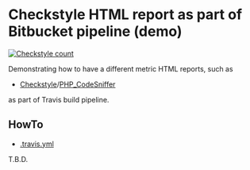 # Checkstyle HTML report as part of Bitbucket pipeline (demo)
[![Checkstyle count](https://s3.amazonaws.com/schultedev-xml-metrics-to-html/bitbucket/markusschulte/metric-html-report-as-part-of-pipeline-demo/bitbucket/checkstyle/count.svg)](https://s3.amazonaws.com/schultedev-xml-metrics-to-html/bitbucket/markusschulte/metric-html-report-as-part-of-pipeline-demo/bitbucket/checkstyle/index.html)

Demonstrating how to have a different metric HTML reports, such as
- [Checkstyle](https://github.com/checkstyle/checkstyle)/[PHP_CodeSniffer](https://github.com/squizlabs/PHP_CodeSniffer)

as part of Travis build pipeline.

## HowTo

- [.travis.yml](.travis.yml)

T.B.D.
